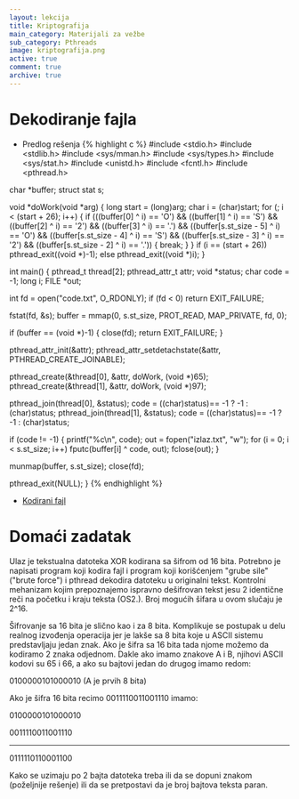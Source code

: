 ```yaml
---
layout: lekcija
title: Kriptografija
main_category: Materijali za vežbe
sub_category: Pthreads
image: kriptografija.png
active: true
comment: true
archive: true
---
```


# Dekodiranje fajla

* Predlog rešenja
{% highlight c %}
#include <stdio.h>
#include <stdlib.h>
#include <sys/mman.h>
#include <sys/types.h>
#include <sys/stat.h>
#include <unistd.h>
#include <fcntl.h>
#include <pthread.h>


char *buffer;
struct stat s;

void *doWork(void *arg)
{
	long start = (long)arg;
	char i = (char)start;
	for (; i < (start + 26); i++)
	{
		if (((buffer[0] ^ i) == 'O') && ((buffer[1] ^ i) == 'S') && ((buffer[2] ^ i) == '2') && ((buffer[3] ^ i) == '.') &&
			((buffer[s.st_size - 5] ^ i) == 'O') && ((buffer[s.st_size - 4] ^ i) == 'S') &&
			((buffer[s.st_size - 3] ^ i) == '2') && ((buffer[s.st_size - 2] ^ i) == '.'))
		{
			break;
		}
	}
	if (i == (start + 26))
		pthread_exit((void *)-1);
	else
		pthread_exit((void *)i);
}

int main()
{
  pthread_t thread[2];
  pthread_attr_t attr;
  void *status;
  char code = -1;
  long i;
  FILE *out;

  int fd = open("code.txt", O_RDONLY);
  if (fd < 0)
    return EXIT_FAILURE;

  fstat(fd, &s);
  buffer = mmap(0, s.st_size, PROT_READ, MAP_PRIVATE, fd, 0);

  if (buffer == (void *)-1)
  {
    close(fd);
    return EXIT_FAILURE;
  }

  pthread_attr_init(&attr);
  pthread_attr_setdetachstate(&attr, PTHREAD_CREATE_JOINABLE);

  pthread_create(&thread[0], &attr, doWork, (void *)65);
  pthread_create(&thread[1], &attr, doWork, (void *)97);

  pthread_join(thread[0], &status);
  code = ((char)status)== -1 ? -1 : (char)status;
  pthread_join(thread[1], &status);
  code = ((char)status)== -1 ? -1 : (char)status;

  if (code != -1)
  {
    printf("%c\n", code);
    out = fopen("izlaz.txt", "w");
    for (i = 0; i < s.st_size; i++)
      fputc(buffer[i] ^ code, out);
    fclose(out);
  }

  munmap(buffer, s.st_size);
  close(fd);

  pthread_exit(NULL);
}
{% endhighlight %}
* [Kodirani fajl](/assets/os2/code.txt)

# Domaći zadatak


Ulaz je tekstualna datoteka XOR kodirana sa šifrom od 16 bita. Potrebno je napisati program koji kodira fajl i program koji korišćenjem "grube sile" ("brute force") i pthread dekodira datoteku u originalni tekst. Kontrolni mehanizam kojim prepoznajemo ispravno dešifrovan tekst jesu 2 identične reči na početku i kraju teksta (OS2.). Broj mogućih šifara u ovom slučaju je 2^16.

Šifrovanje sa 16 bita je slično kao i za 8 bita. Komplikuje se postupak u delu realnog izvođenja operacija jer je lakše sa 8 bita koje u ASCII sistemu predstavljaju jedan znak. Ako je šifra sa 16 bita tada njome možemo da kodiramo 2 znaka odjednom. Dakle ako imamo znakove A i B, njihovi ASCII kodovi su 65 i 66, a ako su bajtovi jedan do drugog imamo redom:

0100000101000010 (A je prvih 8 bita)

Ako je šifra 16 bita recimo 0011110011001110 imamo:

0100000101000010

0011110011001110

----------------

0111110110001100

Kako se uzimaju po 2 bajta datoteka treba ili da se dopuni znakom (poželjnije rešenje) ili da se pretpostavi da je broj bajtova teksta paran.
